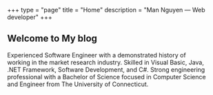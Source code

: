 
+++
type = "page"
title = "Home"
description = "Man Nguyen — Web developer"
+++
<h2>Welcome to My blog</h2>
<p style="margin: 0 3em 2em 0;">
Experienced Software Engineer with a demonstrated history of working in the market research industry. Skilled in Visual Basic, Java, .NET Framework, Software Development, and C#. Strong engineering professional with a Bachelor of Science focused in Computer Science and Engineer from The University of Connecticut.
</p>
